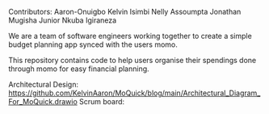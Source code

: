 Contributors:
    Aaron-Onuigbo Kelvin
    Isimbi Nelly Assoumpta
    Jonathan Mugisha
    Junior Nkuba Igiraneza

We are a team of software engineers working together to create a simple budget planning app synced with the users momo.

This repository contains code to help users organise their spendings done through momo for easy financial planning.


Architectural Design: https://github.com/KelvinAaron/MoQuick/blog/main/Architectural_Diagram_For_MoQuick.drawio
Scrum board:
